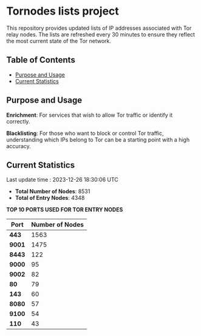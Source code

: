 # Tornodes lists project

This repository provides updated lists of IP addresses associated with Tor relay nodes. The lists are refreshed every 30 minutes to ensure they reflect the most current state of the Tor network.

## Table of Contents

- [Purpose and Usage](#purpose-and-usage)
- [Current Statistics](#current-statistics)


## Purpose and Usage

**Enrichment**: For services that wish to allow Tor traffic or identify it correctly.

**Blacklisting**: For those who want to block or control Tor traffic, understanding which IPs belong to Tor can be a starting point with a high accuracy.

## Current Statistics

Last update time : 2023-12-26 18:30:06 UTC

- **Total Number of Nodes**: 8531
- **Total of Entry Nodes**: 4348

**TOP 10 PORTS USED FOR TOR ENTRY NODES**

| **Port** | **Number of Nodes** |
|------|-----------------|
| **443**   | 1563  |
| **9001**   | 1475  |
| **8443**   | 122  |
| **9000**   | 95  |
| **9002**   | 82  |
| **80**   | 79  |
| **143**   | 60  |
| **8080**   | 57  |
| **9100**   | 54  |
| **110**   | 43  |

